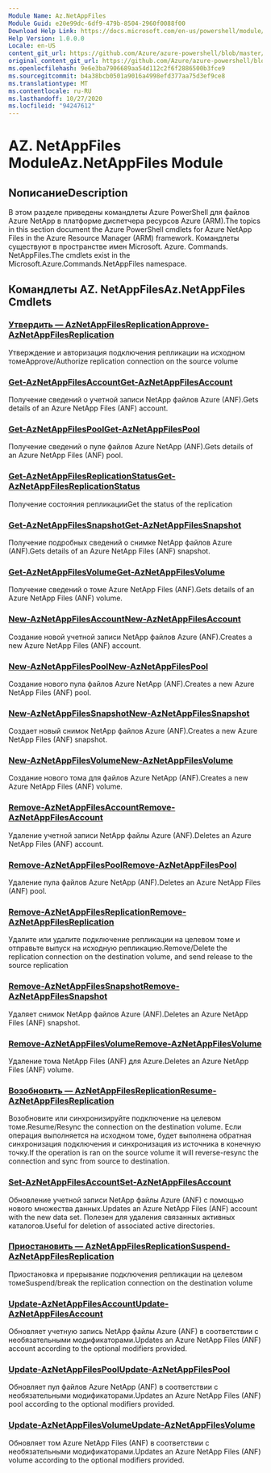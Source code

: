 ```yaml
---
Module Name: Az.NetAppFiles
Module Guid: e20e99dc-6df9-479b-8504-2960f0088f00
Download Help Link: https://docs.microsoft.com/en-us/powershell/module/az.netappfiles
Help Version: 1.0.0.0
Locale: en-US
content_git_url: https://github.com/Azure/azure-powershell/blob/master/src/NetAppFiles/NetAppFiles/help/Az.NetAppFiles.md
original_content_git_url: https://github.com/Azure/azure-powershell/blob/master/src/NetAppFiles/NetAppFiles/help/Az.NetAppFiles.md
ms.openlocfilehash: 9e6e3ba7906689aa54d112c2f6f2886500b3fce9
ms.sourcegitcommit: b4a38bcb0501a9016a4998efd377aa75d3ef9ce8
ms.translationtype: MT
ms.contentlocale: ru-RU
ms.lasthandoff: 10/27/2020
ms.locfileid: "94247612"
---
```

# <span data-ttu-id="599bd-101">AZ. NetAppFiles Module</span><span class="sxs-lookup"><span data-stu-id="599bd-101">Az.NetAppFiles Module</span></span>
## <span data-ttu-id="599bd-102">Nописание</span><span class="sxs-lookup"><span data-stu-id="599bd-102">Description</span></span>
<span data-ttu-id="599bd-103">В этом разделе приведены командлеты Azure PowerShell для файлов Azure NetApp в платформе диспетчера ресурсов Azure (ARM).</span><span class="sxs-lookup"><span data-stu-id="599bd-103">The topics in this section document the Azure PowerShell cmdlets for Azure NetApp Files in the Azure Resource Manager (ARM) framework.</span></span> <span data-ttu-id="599bd-104">Командлеты существуют в пространстве имен Microsoft. Azure. Commands. NetAppFiles.</span><span class="sxs-lookup"><span data-stu-id="599bd-104">The cmdlets exist in the Microsoft.Azure.Commands.NetAppFiles namespace.</span></span>

## <span data-ttu-id="599bd-105">Командлеты AZ. NetAppFiles</span><span class="sxs-lookup"><span data-stu-id="599bd-105">Az.NetAppFiles Cmdlets</span></span>
### [<span data-ttu-id="599bd-106">Утвердить — AzNetAppFilesReplication</span><span class="sxs-lookup"><span data-stu-id="599bd-106">Approve-AzNetAppFilesReplication</span></span>](Approve-AzNetAppFilesReplication.md)
<span data-ttu-id="599bd-107">Утверждение и авторизация подключения репликации на исходном томе</span><span class="sxs-lookup"><span data-stu-id="599bd-107">Approve/Authorize replication connection on the source volume</span></span>

### [<span data-ttu-id="599bd-108">Get-AzNetAppFilesAccount</span><span class="sxs-lookup"><span data-stu-id="599bd-108">Get-AzNetAppFilesAccount</span></span>](Get-AzNetAppFilesAccount.md)
<span data-ttu-id="599bd-109">Получение сведений о учетной записи NetApp файлов Azure (ANF).</span><span class="sxs-lookup"><span data-stu-id="599bd-109">Gets details of an Azure NetApp Files (ANF) account.</span></span>

### [<span data-ttu-id="599bd-110">Get-AzNetAppFilesPool</span><span class="sxs-lookup"><span data-stu-id="599bd-110">Get-AzNetAppFilesPool</span></span>](Get-AzNetAppFilesPool.md)
<span data-ttu-id="599bd-111">Получение сведений о пуле файлов Azure NetApp (ANF).</span><span class="sxs-lookup"><span data-stu-id="599bd-111">Gets details of an Azure NetApp Files (ANF) pool.</span></span>

### [<span data-ttu-id="599bd-112">Get-AzNetAppFilesReplicationStatus</span><span class="sxs-lookup"><span data-stu-id="599bd-112">Get-AzNetAppFilesReplicationStatus</span></span>](Get-AzNetAppFilesReplicationStatus.md)
<span data-ttu-id="599bd-113">Получение состояния репликации</span><span class="sxs-lookup"><span data-stu-id="599bd-113">Get the status of the replication</span></span>

### [<span data-ttu-id="599bd-114">Get-AzNetAppFilesSnapshot</span><span class="sxs-lookup"><span data-stu-id="599bd-114">Get-AzNetAppFilesSnapshot</span></span>](Get-AzNetAppFilesSnapshot.md)
<span data-ttu-id="599bd-115">Получение подробных сведений о снимке NetApp файлов Azure (ANF).</span><span class="sxs-lookup"><span data-stu-id="599bd-115">Gets details of an Azure NetApp Files (ANF) snapshot.</span></span>

### [<span data-ttu-id="599bd-116">Get-AzNetAppFilesVolume</span><span class="sxs-lookup"><span data-stu-id="599bd-116">Get-AzNetAppFilesVolume</span></span>](Get-AzNetAppFilesVolume.md)
<span data-ttu-id="599bd-117">Получение сведений о томе Azure NetApp Files (ANF).</span><span class="sxs-lookup"><span data-stu-id="599bd-117">Gets details of an Azure NetApp Files (ANF) volume.</span></span>

### [<span data-ttu-id="599bd-118">New-AzNetAppFilesAccount</span><span class="sxs-lookup"><span data-stu-id="599bd-118">New-AzNetAppFilesAccount</span></span>](New-AzNetAppFilesAccount.md)
<span data-ttu-id="599bd-119">Создание новой учетной записи NetApp файлов Azure (ANF).</span><span class="sxs-lookup"><span data-stu-id="599bd-119">Creates a new Azure NetApp Files (ANF) account.</span></span>

### [<span data-ttu-id="599bd-120">New-AzNetAppFilesPool</span><span class="sxs-lookup"><span data-stu-id="599bd-120">New-AzNetAppFilesPool</span></span>](New-AzNetAppFilesPool.md)
<span data-ttu-id="599bd-121">Создание нового пула файлов Azure NetApp (ANF).</span><span class="sxs-lookup"><span data-stu-id="599bd-121">Creates a new Azure NetApp Files (ANF) pool.</span></span>

### [<span data-ttu-id="599bd-122">New-AzNetAppFilesSnapshot</span><span class="sxs-lookup"><span data-stu-id="599bd-122">New-AzNetAppFilesSnapshot</span></span>](New-AzNetAppFilesSnapshot.md)
<span data-ttu-id="599bd-123">Создает новый снимок NetApp файлов Azure (ANF).</span><span class="sxs-lookup"><span data-stu-id="599bd-123">Creates a new Azure NetApp Files (ANF) snapshot.</span></span>

### [<span data-ttu-id="599bd-124">New-AzNetAppFilesVolume</span><span class="sxs-lookup"><span data-stu-id="599bd-124">New-AzNetAppFilesVolume</span></span>](New-AzNetAppFilesVolume.md)
<span data-ttu-id="599bd-125">Создание нового тома для файлов Azure NetApp (ANF).</span><span class="sxs-lookup"><span data-stu-id="599bd-125">Creates a new Azure NetApp Files (ANF) volume.</span></span>

### [<span data-ttu-id="599bd-126">Remove-AzNetAppFilesAccount</span><span class="sxs-lookup"><span data-stu-id="599bd-126">Remove-AzNetAppFilesAccount</span></span>](Remove-AzNetAppFilesAccount.md)
<span data-ttu-id="599bd-127">Удаление учетной записи NetApp файлы Azure (ANF).</span><span class="sxs-lookup"><span data-stu-id="599bd-127">Deletes an Azure NetApp Files (ANF) account.</span></span>

### [<span data-ttu-id="599bd-128">Remove-AzNetAppFilesPool</span><span class="sxs-lookup"><span data-stu-id="599bd-128">Remove-AzNetAppFilesPool</span></span>](Remove-AzNetAppFilesPool.md)
<span data-ttu-id="599bd-129">Удаление пула файлов Azure NetApp (ANF).</span><span class="sxs-lookup"><span data-stu-id="599bd-129">Deletes an Azure NetApp Files (ANF) pool.</span></span>

### [<span data-ttu-id="599bd-130">Remove-AzNetAppFilesReplication</span><span class="sxs-lookup"><span data-stu-id="599bd-130">Remove-AzNetAppFilesReplication</span></span>](Remove-AzNetAppFilesReplication.md)
<span data-ttu-id="599bd-131">Удалите или удалите подключение репликации на целевом томе и отправьте выпуск на исходную репликацию.</span><span class="sxs-lookup"><span data-stu-id="599bd-131">Remove/Delete the replication connection on the destination volume, and send release to the source replication</span></span>

### [<span data-ttu-id="599bd-132">Remove-AzNetAppFilesSnapshot</span><span class="sxs-lookup"><span data-stu-id="599bd-132">Remove-AzNetAppFilesSnapshot</span></span>](Remove-AzNetAppFilesSnapshot.md)
<span data-ttu-id="599bd-133">Удаляет снимок NetApp файлов Azure (ANF).</span><span class="sxs-lookup"><span data-stu-id="599bd-133">Deletes an Azure NetApp Files (ANF) snapshot.</span></span>

### [<span data-ttu-id="599bd-134">Remove-AzNetAppFilesVolume</span><span class="sxs-lookup"><span data-stu-id="599bd-134">Remove-AzNetAppFilesVolume</span></span>](Remove-AzNetAppFilesVolume.md)
<span data-ttu-id="599bd-135">Удаление тома NetApp Files (ANF) для Azure.</span><span class="sxs-lookup"><span data-stu-id="599bd-135">Deletes an Azure NetApp Files (ANF) volume.</span></span>

### [<span data-ttu-id="599bd-136">Возобновить — AzNetAppFilesReplication</span><span class="sxs-lookup"><span data-stu-id="599bd-136">Resume-AzNetAppFilesReplication</span></span>](Resume-AzNetAppFilesReplication.md)
<span data-ttu-id="599bd-137">Возобновите или синхронизируйте подключение на целевом томе.</span><span class="sxs-lookup"><span data-stu-id="599bd-137">Resume/Resync the connection on the destination volume.</span></span> <span data-ttu-id="599bd-138">Если операция выполняется на исходном томе, будет выполнена обратная синхронизация подключения и синхронизация из источника в конечную точку.</span><span class="sxs-lookup"><span data-stu-id="599bd-138">If the operation is ran on the source volume it will reverse-resync the connection and sync from source to destination.</span></span>

### [<span data-ttu-id="599bd-139">Set-AzNetAppFilesAccount</span><span class="sxs-lookup"><span data-stu-id="599bd-139">Set-AzNetAppFilesAccount</span></span>](Set-AzNetAppFilesAccount.md)
<span data-ttu-id="599bd-140">Обновление учетной записи NetApp файлы Azure (ANF) с помощью нового множества данных.</span><span class="sxs-lookup"><span data-stu-id="599bd-140">Updates an Azure NetApp Files (ANF) account with the new data set.</span></span> <span data-ttu-id="599bd-141">Полезен для удаления связанных активных каталогов.</span><span class="sxs-lookup"><span data-stu-id="599bd-141">Useful for deletion of associated active directories.</span></span>

### [<span data-ttu-id="599bd-142">Приостановить — AzNetAppFilesReplication</span><span class="sxs-lookup"><span data-stu-id="599bd-142">Suspend-AzNetAppFilesReplication</span></span>](Suspend-AzNetAppFilesReplication.md)
<span data-ttu-id="599bd-143">Приостановка и прерывание подключения репликации на целевом томе</span><span class="sxs-lookup"><span data-stu-id="599bd-143">Suspend/break the replication connection on the destination volume</span></span>

### [<span data-ttu-id="599bd-144">Update-AzNetAppFilesAccount</span><span class="sxs-lookup"><span data-stu-id="599bd-144">Update-AzNetAppFilesAccount</span></span>](Update-AzNetAppFilesAccount.md)
<span data-ttu-id="599bd-145">Обновляет учетную запись NetApp файлы Azure (ANF) в соответствии с необязательными модификаторами.</span><span class="sxs-lookup"><span data-stu-id="599bd-145">Updates an Azure NetApp Files (ANF) account according to the optional modifiers provided.</span></span>

### [<span data-ttu-id="599bd-146">Update-AzNetAppFilesPool</span><span class="sxs-lookup"><span data-stu-id="599bd-146">Update-AzNetAppFilesPool</span></span>](Update-AzNetAppFilesPool.md)
<span data-ttu-id="599bd-147">Обновляет пул файлов Azure NetApp (ANF) в соответствии с необязательными модификаторами.</span><span class="sxs-lookup"><span data-stu-id="599bd-147">Updates an Azure NetApp Files (ANF) pool according to the optional modifiers provided.</span></span>

### [<span data-ttu-id="599bd-148">Update-AzNetAppFilesVolume</span><span class="sxs-lookup"><span data-stu-id="599bd-148">Update-AzNetAppFilesVolume</span></span>](Update-AzNetAppFilesVolume.md)
<span data-ttu-id="599bd-149">Обновляет том Azure NetApp Files (ANF) в соответствии с необязательными модификаторами.</span><span class="sxs-lookup"><span data-stu-id="599bd-149">Updates an Azure NetApp Files (ANF) volume according to the optional modifiers provided.</span></span>


